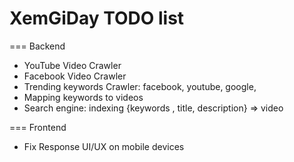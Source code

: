 XemGiDay TODO list
====================

=== Backend
* YouTube Video Crawler
* Facebook Video Crawler
* Trending keywords Crawler: facebook, youtube, google,
* Mapping keywords to videos
* Search engine: indexing {keywords , title, description} => video

=== Frontend
* Fix Response UI/UX on mobile devices